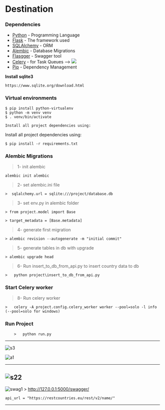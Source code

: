 # Destination

### Dependencies

* [Python](https://www.python.org/) - Programming Language
* [Flask](https://flask.palletsprojects.com/) - The framework used
* [SQLAlchemy](https://docs.sqlalchemy.org/) - ORM
* [Alembic](https://alembic.sqlalchemy.org/) - Database Migrations
* [Flasgger](https://github.com/flasgger/flasgger) - Swagger tool
* [Celery](https://docs.celeryproject.org/en/stable/) - for Task Queues --> <img src="https://img.shields.io/badge/rabbitmq-%23FF6600.svg?&style=for-the-badge&logo=rabbitmq&logoColor=white"/>
* [Pip](https://pypi.org/project/pip/) - Dependency Management


**Install sqlite3**

  
    https://www.sqlite.org/download.html



### Virtual environments
```
$ pip install python-virtualenv
$ python -m venv venv
$ . venv/bin/activate

Install all project dependencies using:
```

Install all project dependencies using:

```
$ pip install -r requirements.txt
```
  
### Alembic Migrations

> 1- init alembic

    alembic init alembic

>

> 2- set alembic.ini file

    >  sqlalchemy.url = sqlite:///project/database.db

>

> 3- set env.py in alembic folder

>

    > from project.model import Base

>

    > target_metadata = [Base.metadata]

>

> 4- generate first migration 

    > alembic revision --autogenerate -m "initial commit"

>

> 5- generate tables in db with upgrade 

    > alembic upgrade head

>

> 6- Run insert_to_db_from_api.py to insert country data to db

    >   python project\insert_to_db_from_api.py


### Start Celery worker

> 8- Run celery worker

    >   celery -A project.config.celery_worker worker --pool=solo -l info  (--pool=solo for windows)

### Run Project

```
    >   python run.py
```

-----------------------------
![s3](https://user-images.githubusercontent.com/73230039/126903970-876f2a24-a693-4751-ac3f-a3a90d3304c4.png)

![a1](https://user-images.githubusercontent.com/73230039/128763772-e4fd85d6-1bcb-4209-9185-cfb7005262f8.jpg)

-------------------------------------
![s22](https://user-images.githubusercontent.com/73230039/126903957-1e10a53e-a3f2-42a7-8cba-eacc291e01a5.png)
-------------------------------------
![swag1](https://user-images.githubusercontent.com/73230039/130350965-20448991-10c3-420a-8fc0-91b703a7ffae.png)
    > http://127.0.0.1:5000/swagger/
```
api_url = "https://restcountries.eu/rest/v2/name/"
```
-----------------------------------
